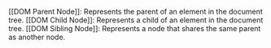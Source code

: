 [[DOM Parent Node]]: Represents the parent of an element in the document tree.
[[DOM Child Node]]: Represents a child of an element in the document tree.
[[DOM Sibling Node]]: Represents a node that shares the same parent as another node.